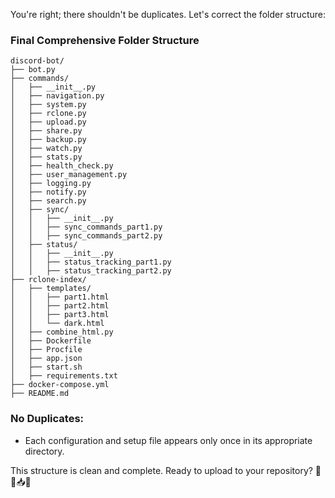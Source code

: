 You're right; there shouldn't be duplicates. Let's correct the folder structure:

### Final Comprehensive Folder Structure
```
discord-bot/
├── bot.py
├── commands/
│   ├── __init__.py
│   ├── navigation.py
│   ├── system.py
│   ├── rclone.py
│   ├── upload.py
│   ├── share.py
│   ├── backup.py
│   ├── watch.py
│   ├── stats.py
│   ├── health_check.py
│   ├── user_management.py
│   ├── logging.py
│   ├── notify.py
│   ├── search.py
│   ├── sync/
│   │   ├── __init__.py
│   │   ├── sync_commands_part1.py
│   │   ├── sync_commands_part2.py
│   ├── status/
│   │   ├── __init__.py
│   │   ├── status_tracking_part1.py
│   │   ├── status_tracking_part2.py
├── rclone-index/
│   ├── templates/
│   │   ├── part1.html
│   │   ├── part2.html
│   │   ├── part3.html
│   │   └── dark.html
│   ├── combine_html.py
│   ├── Dockerfile
│   ├── Procfile
│   ├── app.json
│   ├── start.sh
│   ├── requirements.txt
├── docker-compose.yml
├── README.md
```

### No Duplicates:
- Each configuration and setup file appears only once in its appropriate directory.

This structure is clean and complete. Ready to upload to your repository? 🚀📂📥🔄
